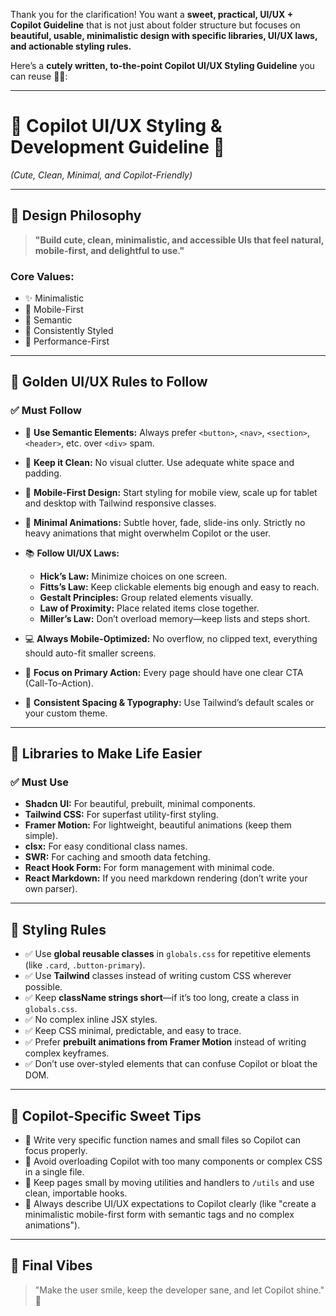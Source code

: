 Thank you for the clarification! You want a **sweet, practical, UI/UX + Copilot Guideline** that is not just about folder structure but focuses on **beautiful, usable, minimalistic design with specific libraries, UI/UX laws, and actionable styling rules.**

Here’s a **cutely written, to-the-point Copilot UI/UX Styling Guideline** you can reuse 💅✨:

---

# 🎀 **Copilot UI/UX Styling & Development Guideline** 🎀

*(Cute, Clean, Minimal, and Copilot-Friendly)*

---

## 🌸 **Design Philosophy**

> **"Build cute, clean, minimalistic, and accessible UIs that feel natural, mobile-first, and delightful to use."**

### Core Values:

* ✨ Minimalistic
* 📱 Mobile-First
* 🎯 Semantic
* 🎨 Consistently Styled
* 🚀 Performance-First

---

## 🐣 **Golden UI/UX Rules to Follow**

### ✅ Must Follow

* 📏 **Use Semantic Elements:**
  Always prefer `<button>`, `<nav>`, `<section>`, `<header>`, etc. over `<div>` spam.

* 🧼 **Keep it Clean:**
  No visual clutter. Use adequate white space and padding.

* 🎨 **Mobile-First Design:**
  Start styling for mobile view, scale up for tablet and desktop with Tailwind responsive classes.

* 🌿 **Minimal Animations:**
  Subtle hover, fade, slide-ins only. Strictly no heavy animations that might overwhelm Copilot or the user.

* 📚 **Follow UI/UX Laws:**

  * **Hick’s Law:** Minimize choices on one screen.
  * **Fitts’s Law:** Keep clickable elements big enough and easy to reach.
  * **Gestalt Principles:** Group related elements visually.
  * **Law of Proximity:** Place related items close together.
  * **Miller’s Law:** Don’t overload memory—keep lists and steps short.

* 💻 **Always Mobile-Optimized:**
  No overflow, no clipped text, everything should auto-fit smaller screens.

* 🎯 **Focus on Primary Action:**
  Every page should have one clear CTA (Call-To-Action).

* 🎨 **Consistent Spacing & Typography:**
  Use Tailwind’s default scales or your custom theme.

---

## 🧩 **Libraries to Make Life Easier**

### ✅ Must Use

* **Shadcn UI:** For beautiful, prebuilt, minimal components.
* **Tailwind CSS:** For superfast utility-first styling.
* **Framer Motion:** For lightweight, beautiful animations (keep them simple).
* **clsx:** For easy conditional class names.
* **SWR:** For caching and smooth data fetching.
* **React Hook Form:** For form management with minimal code.
* **React Markdown:** If you need markdown rendering (don’t write your own parser).

---

## 🍬 **Styling Rules**

* ✅ Use **global reusable classes** in `globals.css` for repetitive elements (like `.card`, `.button-primary`).
* ✅ Use **Tailwind** classes instead of writing custom CSS wherever possible.
* ✅ Keep **className strings short**—if it’s too long, create a class in `globals.css`.
* ✅ No complex inline JSX styles.
* ✅ Keep CSS minimal, predictable, and easy to trace.
* ✅ Prefer **prebuilt animations from Framer Motion** instead of writing complex keyframes.
* ✅ Don’t use over-styled elements that can confuse Copilot or bloat the DOM.

---

## 🌼 **Copilot-Specific Sweet Tips**

* 🍪 Write very specific function names and small files so Copilot can focus properly.
* 🍬 Avoid overloading Copilot with too many components or complex CSS in a single file.
* 🌱 Keep pages small by moving utilities and handlers to `/utils` and use clean, importable hooks.
* 🎀 Always describe UI/UX expectations to Copilot clearly (like "create a minimalistic mobile-first form with semantic tags and no complex animations").

---

## 🎯 **Final Vibes**

> "Make the user smile, keep the developer sane, and let Copilot shine." 💫
